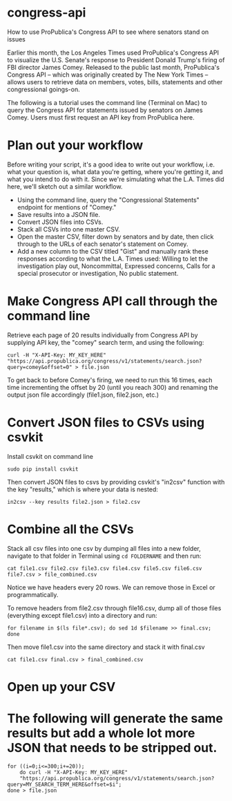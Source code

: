 # congress-api
How to use ProPublica's Congress API to see where senators stand on issues

Earlier this month, the Los Angeles Times used ProPublica's Congress API to visualize the U.S. Senate's response to President Donald Trump's firing of FBI director James Comey. Released to the public last month, ProPublica's Congress API – which was originally created by The New York Times – allows users to retrieve data on members, votes, bills, statements and other congressional goings-on.

The following is a tutorial uses the command line (Terminal on Mac) to query the Congress API for statements issued by senators on James Comey. Users must first request an API key from ProPublica here.

# Plan out your workflow

Before writing your script, it's a good idea to write out your workflow, i.e. what your question is, what data you're getting, where you're getting it, and what you intend to do with it. Since we're simulating what the L.A. Times did here, we'll sketch out a similar workflow.

* Using the command line, query the "Congressional Statements" endpoint for mentions of "Comey."
* Save results into a JSON file.
* Convert JSON files into CSVs.
* Stack all CSVs into one master CSV.
* Open the master CSV, filter down by senators and by date, then click through to the URLs of each senator's statement on Comey.
* Add a new column to the CSV titled "Gist" and manually rank these responses according to what the L.A. Times used: Willing to let the investigation play out, Noncommittal, Expressed concerns, Calls for a special prosecutor or investigation, No public statement.

# Make Congress API call through the command line 

Retrieve each page of 20 results individually from Congress API by supplying API key, the "comey" search term, and using the following:

`curl -H "X-API-Key: MY_KEY_HERE" "https://api.propublica.org/congress/v1/statements/search.json?query=comey&offset=0" > file.json`

To get back to before Comey's firing, we need to run this 16 times, each time incrementing the offset by 20 (until you reach 300) and renaming the output json file accordingly (file1.json, file2.json, etc.)

# Convert JSON files to CSVs using csvkit

Install csvkit on command line

`sudo pip install csvkit`

Then convert JSON files to csvs by providing csvkit's "in2csv" function with the key "results," which is where your data is nested: 

`in2csv --key results file2.json > file2.csv`

# Combine all the CSVs

Stack all csv files into one csv by dumping all files into a new folder, navigate to that folder in Terminal using `cd FOLDERNAME` and then run:

`cat file1.csv file2.csv file3.csv file4.csv file5.csv file6.csv file7.csv > file_combined.csv`

Notice we have headers every 20 rows. We can remove those in Excel or programmatically.

To remove headers from file2.csv through file16.csv, dump all of those files (everything except file1.csv) into a directory and run:

`for filename in $(ls file*.csv); do sed 1d $filename >> final.csv; done`

Then move file1.csv into the same directory and stack it with final.csv

`cat file1.csv final.csv > final_combined.csv`

# Open up your CSV



# The following will generate the same results but add a whole lot more JSON that needs to be stripped out. 

```
for ((i=0;i<=300;i+=20)); 
	do curl -H "X-API-Key: MY_KEY_HERE" 
	"https://api.propublica.org/congress/v1/statements/search.json?query=MY_SEARCH_TERM_HERE&offset=$i"; 
done > file.json
```
